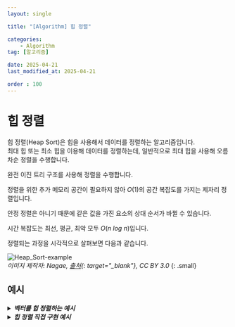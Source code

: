 ```yaml
---
layout: single

title: "[Algorithm] 힙 정렬"

categories:
    - Algorithm
tag: [알고리즘]

date: 2025-04-21
last_modified_at: 2025-04-21

order : 100
---
```


# 힙 정렬

힙 정렬(Heap Sort)은 힙을 사용해서 데이터를 정렬하는 알고리즘입니다.  
최대 힙 또는 최소 힙을 이용해 데이터를 정렬하는데, 일반적으로 최대 힙을 사용해 오름차순 정렬을 수행합니다.

완전 이진 트리 구조를 사용해 정렬을 수행합니다.

정렬을 위한 추가 메모리 공간이 필요하지 않아 $O(1)$의 공간 복잡도를 가지는 제자리 정렬입니다.

안정 정렬은 아니기 때문에 같은 값을 가진 요소의 상대 순서가 바뀔 수 있습니다.

시간 복잡도는 최선, 평균, 최악 모두 $O(n \ log \ n)$입니다.

정렬되는 과정을 시각적으로 살펴보면 다음과 같습니다.

![Heap_Sort-example]({{site.url}}/images/Algorithm/2025-04-21-Algorithm-Heap_Sort/Heap_Sort-example.gif)  
<cite>이미지 제작자: Nagae, [출처](https://commons.wikimedia.org/wiki/File:Heap_sort_example.gif){: target="_blank"}, CC BY 3.0</cite>
{: .small}

## 예시

<details>
<summary><h5 style="display: inline;">벡터를 힙 정렬하는 예시</h5></summary>
<div markdown="1">

벡터를 힙 구조로 변환하고, 힙 정렬을 하는 예시는 다음과 같습니다.

```cpp
#include <iostream>
#include <vector>
#include <algorithm>

int main()
{
    std::vector<int> v = { 10, 30, 5, 15, 20, 25 };

    // 벡터를 힙으로 만들기
    std::make_heap(v.begin(), v.end());

    // 힙 상태 출력
    std::cout << "힙 상태: ";
    for (int num : v)
    {
        std::cout << num << " ";
    }
    std::cout << std::endl;

    // 힙 정렬 수행
    std::sort_heap(v.begin(), v.end());

    // 정렬된 결과 출력
    std::cout << "정렬된 상태: ";
    for (int num : v)
    {
        std::cout << num << " ";
    }
}
```

</div>
</details>

<details>
<summary><h5 style="display: inline;">힙 정렬 직접 구현 예시</h5></summary>
<div markdown="1">

```cpp
#include <iostream>
#include <vector>

using namespace std;

// i를 루트로 하는 서브트리를 힙 조건을 만족하도록 조정
void heapify(vector<int>& arr, int n, int i)
{
    int largest = i;          // 루트 인덱스
    int left = 2 * i + 1;     // 왼쪽 자식 인덱스
    int right = 2 * i + 2;    // 오른쪽 자식 인덱스

    // 왼쪽 자식이 루트보다 크면 largest 갱신
    if (left < n && arr[left] > arr[largest])
    {
        largest = left;
    }

    // 오른쪽 자식이 가장 크면 largest 갱신
    if (right < n && arr[right] > arr[largest])
    {
        largest = right;
    }

    // 루트가 가장 큰 값이 아니라면 swap하고 재귀적으로 heapify
    if (largest != i)
    {
        swap(arr[i], arr[largest]);
        heapify(arr, n, largest);
    }
}

// 힙 정렬 함수
void heapSort(vector<int>& arr)
{
    int n = arr.size();

    // 1. 최대 힙 구성 (Build Heap)
    for (int i = n / 2 - 1; i >= 0; i--)
    {
        heapify(arr, n, i);
    }

    // 2. 하나씩 요소를 힙에서 꺼내 정렬
    for (int i = n - 1; i > 0; i--)
    {
        // 현재 루트(최댓값)를 맨 뒤와 교환
        swap(arr[0], arr[i]);

        // 줄어든 힙에 대해 heapify 수행
        heapify(arr, i, 0);
    }
}

int main()
{
    vector<int> arr = { 12, 11, 13, 5, 6, 7 };

    cout << "정렬 전 배열: ";
    for (int val : arr)
    {
        cout << val << " ";
    }
    cout << endl;

    // 힙 정렬
    heapSort(arr);

    cout << "정렬 후 배열: ";
    for (int val : arr)
    {
        cout << val << " ";
    }
}
```

</div>
</details>